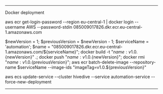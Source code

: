 ------------------------------

Docker deployment

aws ecr get-login-password --region eu-central-1 | docker login --username AWS --password-stdin 085009017826.dkr.ecr.eu-central-1.amazonaws.com

$newVersion = 1; $previousVersion = $newVersion - 1; $serviceName = 'automation'; $name = "085009017826.dkr.ecr.eu-central-1.amazonaws.com/${serviceName}"; docker build -t "${name}:v1.0.${newVersion}" .; docker push "${name}:v1.0.${newVersion}"; docker rmi "${name}:v1.0.${previousVersion}"; aws ecr batch-delete-image --repository-name $serviceName --image-ids "imageTag=v1.0.${previousVersion}"

<!-- docker run -dp 8080:8080 085009017826.dkr.ecr.eu-central-1.amazonaws.com/automation:v1.0.0 -->

aws ecs update-service --cluster hivedive --service automation-service --force-new-deployment

------------------------------